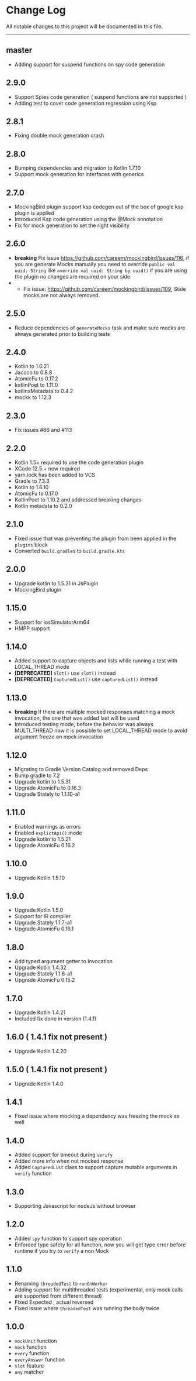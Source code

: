 # Change Log

All notable changes to this project will be documented in this file.

---

## master
* Adding support for suspend functions on spy code generation

## 2.9.0
* Support Spies code generation ( suspend functions are not supported )
* Adding test to cover code generation regression using Ksp

## 2.8.1
* Fixing double mock generation crash

## 2.8.0
* Bumping dependencies and migration to Kotlin 1.7.10
* Support mock generation for interfaces with generics

## 2.7.0
* MockingBird plugin support ksp codegen out of the box of google ksp plugin is applied
* Introduced Ksp code generation using the @Mock annotation
* Fix for mock generation to set the right visibility

## 2.6.0

* **breaking** Fix issue https://github.com/careem/mockingbird/issues/116, if you are generate Mocks manually you need to
  override `public val uuid: String` like `override val uuid: String by uuid()` if you are using the plugin no changes are
  required on your side
* * Fix issue: https://github.com/careem/mockingbird/issues/109, Stale mocks are not always removed.

## 2.5.0

* Reduce dependencies of `generateMocks` task and make sure mocks are always generated prior to building tests

## 2.4.0

* Kotlin to 1.6.21
* Jacoco to 0.8.8
* AtomicFu to 0.17.2
* kotlinPoet to 1.11.0
* kotlinxMetadata to 0.4.2
* mockk to 1.12.3

## 2.3.0

* Fix issues #86 and #113

## 2.2.0

* Kotlin 1.5+ required to use the code generation plugin
* XCode 12.5.+ now required
* yarn.lock has been added to VCS
* Gradle to 7.3.3
* Kotlin to 1.6.10
* AtomicFu to 0.17.0
* KotlinPoet to 1.10.2 and addressed breaking changes
* Kotlin metadata to 0.2.0

## 2.1.0

* Fixed issue that was preventing the plugin from been applied in the `plugins` block
* Converted `build.gradle`s to `build.gradle.kts`

## 2.0.0

* Upgrade kotlin to 1.5.31 in JsPlugin
* MockingBird plugin

## 1.15.0

* Support for iosSimulatorArm64
* HMPP support

## 1.14.0

* Added support to capture objects and lists while running a test with LOCAL_THREAD mode
* **[DEPRECATED]** `Slot()` use `slot()` instead
* **[DEPRECATED]** `CapturedList()` use `capturedList()` instead

## 1.13.0

* **breaking** If there are multiple mocked responses matching a mock invocation, the one that was added last will be used
* Introduced testing mode, before the behavior was always MULTI_THREAD now it is possible to set LOCAL_THREAD mode to avoid
  argument freeze on mock invocation

## 1.12.0

* Migrating to Gradle Version Catalog and removed Deps
* Bump gradle to 7.2
* Upgrade kotlin to 1.5.31
* Upgrade AtomicFu to 0.16.3
* Upgrade Stately to 1.1.10-a1

## 1.11.0

* Enabled warnings as errors
* Enabled `explictApi()` mode
* Upgrade kotlin to 1.5.21
* Upgrade AtomicFu 0.16.2

## 1.10.0

* Upgrade Kotlin 1.5.10

## 1.9.0

* Upgrade Kotlin 1.5.0
* Support for IR compiler
* Upgrade Stately 1.1.7-a1
* Upgrade AtomicFu 0.16.1

## 1.8.0

* Add typed argument getter to Invocation
* Upgrade Kotlin 1.4.32
* Upgrade Stately 1.1.6-a1
* Upgrade AtomicFu 0.15.2

## 1.7.0

* Upgrade Kotlin 1.4.21
* Included fix done in version (1.4.1)

## 1.6.0 ( 1.4.1 fix not present )

* Upgrade Kotlin 1.4.20

## 1.5.0 ( 1.4.1 fix not present )

* Upgrade Kotlin 1.4.0

## 1.4.1

* Fixed issue where mocking a dependency was freezing the mock as well

## 1.4.0

* Added support for timeout during `verify`
* Added more info when not mocked response
* Added `CapturedList` class to support capture mutable arguments in `verify` function

## 1.3.0

* Supporting Javascript for nodeJs without browser

## 1.2.0

* Added `spy` function to support spy operation
* Enforced type safety for all function, now you will get type error before runtime if you try to `verify` a non Mock

## 1.1.0

* Renaming `threadedTest` to `runOnWorker`
* Adding support for multithreaded tests (experimental, only mock calls are supported from different thread)
* Fixed Expected , actual reversed
* Fixed issue where `threadedTest` was running the body twice

## 1.0.0

* `mockUnit` function
* `mock` function
* `every` function
* `everyAnswer` function
* `slot` feature
* `any` matcher
